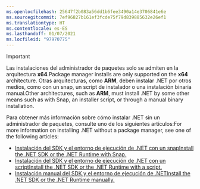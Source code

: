 ```yaml
---
ms.openlocfilehash: 25647f2b083a56dd1b6fee3490a14e3706841e6e
ms.sourcegitcommit: 7ef96827b161ef3fcde75f79d839885632e26ef1
ms.translationtype: HT
ms.contentlocale: es-ES
ms.lasthandoff: 01/07/2021
ms.locfileid: "97970775"
---
```


> [!IMPORTANT]
> <span data-ttu-id="1676b-101">Las instalaciones del administrador de paquetes solo se admiten en la arquitectura **x64**.</span><span class="sxs-lookup"><span data-stu-id="1676b-101">Package manager installs are only supported on the **x64** architecture.</span></span> <span data-ttu-id="1676b-102">Otras arquitecturas, como **ARM**, deben instalar .NET por otros medios, como con un snap, un script de instalador o una instalación binaria manual.</span><span class="sxs-lookup"><span data-stu-id="1676b-102">Other architectures, such as **ARM**, must install .NET by some other means such as with Snap, an installer script, or through a manual binary installation.</span></span>

<span data-ttu-id="1676b-103">Para obtener más información sobre cómo instalar .NET sin un administrador de paquetes, consulte uno de los siguientes artículos:</span><span class="sxs-lookup"><span data-stu-id="1676b-103">For more information on installing .NET without a package manager, see one of the following articles:</span></span>

- [<span data-ttu-id="1676b-104">Instalación del SDK y el entorno de ejecución de .NET con un snap</span><span class="sxs-lookup"><span data-stu-id="1676b-104">Install the .NET SDK or the .NET Runtime with Snap.</span></span>](../linux-snap.md)
- [<span data-ttu-id="1676b-105">Instalación del SDK y el entorno de ejecución de .NET con un script</span><span class="sxs-lookup"><span data-stu-id="1676b-105">Install the .NET SDK or the .NET Runtime with a script.</span></span>](../linux-scripted-manual.md#scripted-install)
- [<span data-ttu-id="1676b-106">Instalación manual del SDK y el entorno de ejecución de .NET</span><span class="sxs-lookup"><span data-stu-id="1676b-106">Install the .NET SDK or the .NET Runtime manually.</span></span>](../linux-scripted-manual.md#manual-install)
